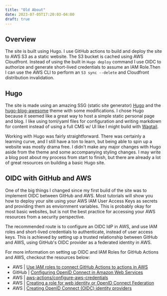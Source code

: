 ```yaml
---
title: "Old About"
date: 2023-07-05T17:20:03-04:00
draft: true
---
```


## Overview

The site is built using Hugo. I use GitHub actions to build and deploy the site to AWS S3 as a static website. The S3 bucket is cached using AWS Cloudfront. Instead of using the built in `Hugo deploy` command I use OIDC to authorize and generate short-lived credentials to assume an IAM Role.Then I can use the AWS CLI to perform an `S3 sync --delete` and Cloudfront distribution invalidation.

## Hugo

The site is made using an amazing SSG (static site generator) [Hugo](https://gohugo.io/) and the [hugo-blog-awesome](https://github.com/hugo-sid/hugo-blog-awesome) theme with some modifications. I chose Hugo because it seemed like a great way to host a simple static personal page and blog. I like using toml/yaml files for configuration and writing markdown for content instead of using a full CMS w/ UI like I might build with [Wagtail](https://wagtail.org/).

Working with Hugo was fairly straightforward. There was certainly a learning curve, and I still have a ton to learn, but being able to spin up a website was mostly drama free. I didn't make any major changes with Hugo aside from the theme and some accompanying styling changes. I may write a blog post about my process from start to finish, but there are already a lot of great resources on building a basic Hugo site.

## OIDC with GitHub and AWS

One of the big things I changed since my first build of the site was to implement OIDC between GitHub and AWS. Most tutorials will show you how to deploy your site using your AWS IAM User Access Keys as secrets and providing them as enviornment variables. This is probably okay for most basic websites, but is not the best practice for accessing your AWS resources from a security perspective.

The recommended route is to configure an OIDC IdP in AWS, and use IAM roles and short-lived credentials to authenticate, instead of user access keys. This is achieved by setting up a trusted relationship between GitHub and AWS, using GitHub's OIDC provider as a federated identity in AWS.

For more information on setting up OIDC and IAM Roles for GitHub Actions and AWS, checkout the resources below:

- AWS | [Use IAM roles to connect GitHub Actions to actions in AWS](https://aws.amazon.com/blogs/security/use-iam-roles-to-connect-github-actions-to-actions-in-aws/)
- GitHub | [Configuring OpenID Connect in Amazon Web Services](https://docs.github.com/en/actions/deployment/security-hardening-your-deployments/configuring-openid-connect-in-amazon-web-services)
- AWS | [aws-actions/configure-aws-credentials](https://github.com/aws-actions/configure-aws-credentials)
- AWS | [Creating a role for web identity or OpenID Connect Federation](https://docs.aws.amazon.com/IAM/latest/UserGuide/id_roles_create_for-idp_oidc.html#idp_oidc_Create_GitHub)
- AWS | [Creating OpenID Connect (OIDC) identity providers](https://docs.aws.amazon.com/IAM/latest/UserGuide/id_roles_providers_create_oidc.html)